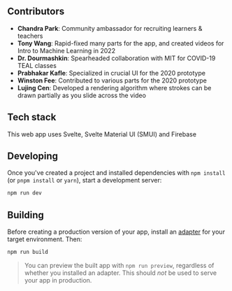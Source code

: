 ## Contributors
- **Chandra Park**: Community ambassador for recruiting learners & teachers  
- **Tony Wang**: Rapid-fixed many parts for the app, and created videos for Intro to Machine Learning in 2022
- **Dr. Dourmashkin**: Spearheaded collaboration with MIT for COVID-19 TEAL classes  
- **Prabhakar Kafle**: Specialized in crucial UI for the 2020 prototype
- **Winston Fee**: Contributed to various parts for the 2020 prototype
- **Lujing Cen**: Developed a rendering algorithm where strokes can be drawn partially as you slide across the video

## Tech stack
This web app uses Svelte, Svelte Material UI (SMUI) and Firebase

## Developing

Once you've created a project and installed dependencies with `npm install` (or `pnpm install` or `yarn`), start a development server:

```bash
npm run dev
```

## Building

Before creating a production version of your app, install an [adapter](https://kit.svelte.dev/docs#adapters) for your target environment. Then:

```bash
npm run build
```

> You can preview the built app with `npm run preview`, regardless of whether you installed an adapter. This should _not_ be used to serve your app in production.

